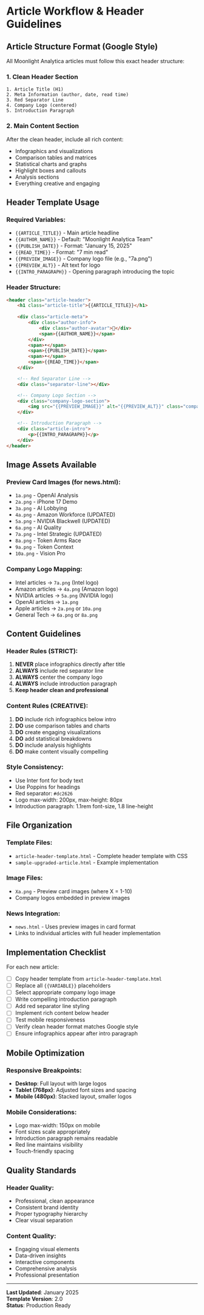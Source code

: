 # Article Workflow & Header Guidelines

## Article Structure Format (Google Style)

All Moonlight Analytica articles must follow this exact header structure:

### 1. Clean Header Section
```
1. Article Title (H1)
2. Meta Information (author, date, read time)
3. Red Separator Line
4. Company Logo (centered)
5. Introduction Paragraph
```

### 2. Main Content Section
After the clean header, include all rich content:
- Infographics and visualizations
- Comparison tables and matrices
- Statistical charts and graphs
- Highlight boxes and callouts
- Analysis sections
- Everything creative and engaging

## Header Template Usage

### Required Variables:
- `{{ARTICLE_TITLE}}` - Main article headline
- `{{AUTHOR_NAME}}` - Default: "Moonlight Analytica Team"
- `{{PUBLISH_DATE}}` - Format: "January 15, 2025"
- `{{READ_TIME}}` - Format: "7 min read"
- `{{PREVIEW_IMAGE}}` - Company logo file (e.g., "7a.png")
- `{{PREVIEW_ALT}}` - Alt text for logo
- `{{INTRO_PARAGRAPH}}` - Opening paragraph introducing the topic

### Header Structure:
```html
<header class="article-header">
    <h1 class="article-title">{{ARTICLE_TITLE}}</h1>
    
    <div class="article-meta">
        <div class="author-info">
            <div class="author-avatar">🌙</div>
            <span>{{AUTHOR_NAME}}</span>
        </div>
        <span>•</span>
        <span>{{PUBLISH_DATE}}</span>
        <span>•</span>
        <span>{{READ_TIME}}</span>
    </div>

    <!-- Red Separator Line -->
    <div class="separator-line"></div>

    <!-- Company Logo Section -->
    <div class="company-logo-section">
        <img src="{{PREVIEW_IMAGE}}" alt="{{PREVIEW_ALT}}" class="company-logo-image">
    </div>

    <!-- Introduction Paragraph -->
    <div class="article-intro">
        <p>{{INTRO_PARAGRAPH}}</p>
    </div>
</header>
```

## Image Assets Available

### Preview Card Images (for news.html):
- `1a.png` - OpenAI Analysis
- `2a.png` - iPhone 17 Demo
- `3a.png` - AI Lobbying
- `4a.png` - Amazon Workforce (UPDATED)
- `5a.png` - NVIDIA Blackwell (UPDATED)
- `6a.png` - AI Quality
- `7a.png` - Intel Strategic (UPDATED)
- `8a.png` - Token Arms Race
- `9a.png` - Token Context
- `10a.png` - Vision Pro

### Company Logo Mapping:
- Intel articles → `7a.png` (Intel logo)
- Amazon articles → `4a.png` (Amazon logo)
- NVIDIA articles → `5a.png` (NVIDIA logo)
- OpenAI articles → `1a.png`
- Apple articles → `2a.png` or `10a.png`
- General Tech → `6a.png` or `8a.png`

## Content Guidelines

### Header Rules (STRICT):
1. **NEVER** place infographics directly after title
2. **ALWAYS** include red separator line
3. **ALWAYS** center the company logo
4. **ALWAYS** include introduction paragraph
5. **Keep header clean and professional**

### Content Rules (CREATIVE):
1. **DO** include rich infographics below intro
2. **DO** use comparison tables and charts
3. **DO** create engaging visualizations  
4. **DO** add statistical breakdowns
5. **DO** include analysis highlights
6. **DO** make content visually compelling

### Style Consistency:
- Use Inter font for body text
- Use Poppins for headings
- Red separator: `#dc2626`
- Logo max-width: 200px, max-height: 80px
- Introduction paragraph: 1.1rem font-size, 1.8 line-height

## File Organization

### Template Files:
- `article-header-template.html` - Complete header template with CSS
- `sample-upgraded-article.html` - Example implementation

### Image Files:
- `Xa.png` - Preview card images (where X = 1-10)
- Company logos embedded in preview images

### News Integration:
- `news.html` - Uses preview images in card format
- Links to individual articles with full header implementation

## Implementation Checklist

For each new article:

- [ ] Copy header template from `article-header-template.html`
- [ ] Replace all `{{VARIABLE}}` placeholders
- [ ] Select appropriate company logo image
- [ ] Write compelling introduction paragraph
- [ ] Add red separator line styling
- [ ] Implement rich content below header
- [ ] Test mobile responsiveness
- [ ] Verify clean header format matches Google style
- [ ] Ensure infographics appear after intro paragraph

## Mobile Optimization

### Responsive Breakpoints:
- **Desktop**: Full layout with large logos
- **Tablet (768px)**: Adjusted font sizes and spacing
- **Mobile (480px)**: Stacked layout, smaller logos

### Mobile Considerations:
- Logo max-width: 150px on mobile
- Font sizes scale appropriately
- Introduction paragraph remains readable
- Red line maintains visibility
- Touch-friendly spacing

## Quality Standards

### Header Quality:
- Professional, clean appearance
- Consistent brand identity
- Proper typography hierarchy
- Clear visual separation

### Content Quality:
- Engaging visual elements
- Data-driven insights
- Interactive components
- Comprehensive analysis
- Professional presentation

---

**Last Updated**: January 2025  
**Template Version**: 2.0  
**Status**: Production Ready